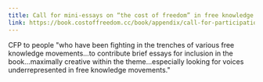 ```yaml
---
title: Call for mini-essays on “the cost of freedom” in free knowledge movements in honor of Bassel Khartabil
link: https://book.costoffreedom.cc/book/appendix/call-for-participations.html
---
```


CFP to people "who have been fighting in the trenches of various free knowledge movements...to contribute brief essays for inclusion in the book...maximally creative within the theme...especially looking for voices underrepresented in free knowledge movements."
